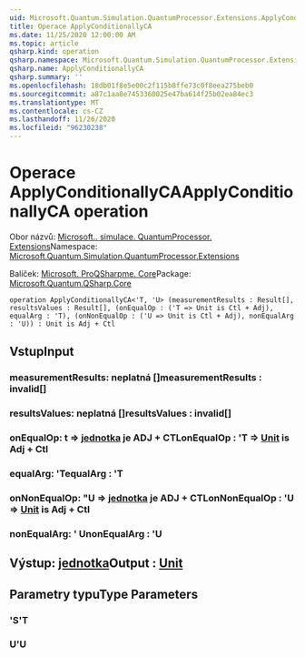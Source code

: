 ```yaml
---
uid: Microsoft.Quantum.Simulation.QuantumProcessor.Extensions.ApplyConditionallyCA
title: Operace ApplyConditionallyCA
ms.date: 11/25/2020 12:00:00 AM
ms.topic: article
qsharp.kind: operation
qsharp.namespace: Microsoft.Quantum.Simulation.QuantumProcessor.Extensions
qsharp.name: ApplyConditionallyCA
qsharp.summary: ''
ms.openlocfilehash: 18db01f8e5e00c2f115b8ffe73c0f8eea275beb0
ms.sourcegitcommit: a87c1aa8e7453360025e47ba614f25b02ea84ec3
ms.translationtype: MT
ms.contentlocale: cs-CZ
ms.lasthandoff: 11/26/2020
ms.locfileid: "96230238"
---
```

# <a name="applyconditionallyca-operation"></a><span data-ttu-id="78b6f-102">Operace ApplyConditionallyCA</span><span class="sxs-lookup"><span data-stu-id="78b6f-102">ApplyConditionallyCA operation</span></span>

<span data-ttu-id="78b6f-103">Obor názvů: [Microsoft.. simulace. QuantumProcessor. Extensions](xref:Microsoft.Quantum.Simulation.QuantumProcessor.Extensions)</span><span class="sxs-lookup"><span data-stu-id="78b6f-103">Namespace: [Microsoft.Quantum.Simulation.QuantumProcessor.Extensions](xref:Microsoft.Quantum.Simulation.QuantumProcessor.Extensions)</span></span>

<span data-ttu-id="78b6f-104">Balíček: [Microsoft. ProQSharpme. Core](https://nuget.org/packages/Microsoft.Quantum.QSharp.Core)</span><span class="sxs-lookup"><span data-stu-id="78b6f-104">Package: [Microsoft.Quantum.QSharp.Core](https://nuget.org/packages/Microsoft.Quantum.QSharp.Core)</span></span>




```qsharp
operation ApplyConditionallyCA<'T, 'U> (measurementResults : Result[], resultsValues : Result[], (onEqualOp : ('T => Unit is Ctl + Adj), equalArg : 'T), (onNonEqualOp : ('U => Unit is Ctl + Adj), nonEqualArg : 'U)) : Unit is Adj + Ctl
```


## <a name="input"></a><span data-ttu-id="78b6f-105">Vstup</span><span class="sxs-lookup"><span data-stu-id="78b6f-105">Input</span></span>

### <a name="measurementresults--__invalidresult__"></a><span data-ttu-id="78b6f-106">measurementResults: __neplatná <Result>__[]</span><span class="sxs-lookup"><span data-stu-id="78b6f-106">measurementResults : __invalid<Result>__[]</span></span>




### <a name="resultsvalues--__invalidresult__"></a><span data-ttu-id="78b6f-107">resultsValues: __neplatná <Result>__[]</span><span class="sxs-lookup"><span data-stu-id="78b6f-107">resultsValues : __invalid<Result>__[]</span></span>




### <a name="onequalop--t--unit--is-adj--ctl"></a><span data-ttu-id="78b6f-108">onEqualOp: t => [jednotka](xref:microsoft.quantum.lang-ref.unit)  je ADJ + CTL</span><span class="sxs-lookup"><span data-stu-id="78b6f-108">onEqualOp : 'T => [Unit](xref:microsoft.quantum.lang-ref.unit)  is Adj + Ctl</span></span>




### <a name="equalarg--t"></a><span data-ttu-id="78b6f-109">equalArg: 'T</span><span class="sxs-lookup"><span data-stu-id="78b6f-109">equalArg : 'T</span></span>




### <a name="onnonequalop--u--unit--is-adj--ctl"></a><span data-ttu-id="78b6f-110">onNonEqualOp: "U => [jednotka](xref:microsoft.quantum.lang-ref.unit)  je ADJ + CTL</span><span class="sxs-lookup"><span data-stu-id="78b6f-110">onNonEqualOp : 'U => [Unit](xref:microsoft.quantum.lang-ref.unit)  is Adj + Ctl</span></span>




### <a name="nonequalarg--u"></a><span data-ttu-id="78b6f-111">nonEqualArg: ' U</span><span class="sxs-lookup"><span data-stu-id="78b6f-111">nonEqualArg : 'U</span></span>





## <a name="output--unit"></a><span data-ttu-id="78b6f-112">Výstup: [jednotka](xref:microsoft.quantum.lang-ref.unit)</span><span class="sxs-lookup"><span data-stu-id="78b6f-112">Output : [Unit](xref:microsoft.quantum.lang-ref.unit)</span></span>



## <a name="type-parameters"></a><span data-ttu-id="78b6f-113">Parametry typu</span><span class="sxs-lookup"><span data-stu-id="78b6f-113">Type Parameters</span></span>

### <a name="t"></a><span data-ttu-id="78b6f-114">'S</span><span class="sxs-lookup"><span data-stu-id="78b6f-114">'T</span></span>


### <a name="u"></a><span data-ttu-id="78b6f-115">U</span><span class="sxs-lookup"><span data-stu-id="78b6f-115">'U</span></span>

